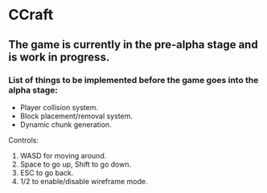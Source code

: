 # CCraft
## The game is currently in the pre-alpha stage and is work in progress.
### List of things to be implemented before the game goes into the alpha stage: 
- Player collision system.
- Block placement/removal system. 
- Dynamic chunk generation.

Controls: 
1. WASD for moving around.
2. Space to go up, Shift to go down.
3. ESC to go back. 
4. 1/2 to enable/disable wireframe mode.
